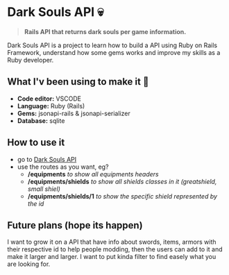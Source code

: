 # Dark Souls API 💀
> **Rails API that returns dark souls per game information.**

Dark Souls API is a project to learn how to build a API using Ruby on Rails Framework, understand how some gems works and improve my skills as a Ruby developer.

## What I'v been using to make it 📑
- **Code editor:** VSCODE
- **Language:** Ruby (Rails)
- **Gems:** jsonapi-rails & jsonapi-serializer
- **Database:** sqlite

## How to use it
- go to <a href="https://operational-corrinne-ishidaw-a74f35ce.koyeb.app">Dark Souls API</a>
- use the routes as you want, eg?
  -  **/equipments** _to show all equipments headers_
  -  **/equipments/shields**  _to show all shields classes in it (greatshield, small shiel)_
  -  **/equipments/shields/1**  _to show the specific shield represented by the id_ 

## Future plans (hope its happen)
I want to grow it on a API that have info about swords, items, armors with their respective id to help people modding, then the users can add to it and make it larger and larger. I want to put kinda filter to find easely what you are looking for.
